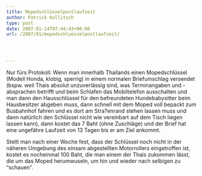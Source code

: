 ```yaml
---
title: Mopedschlüsselpostlaufzeit
author: Patrick Kollitsch
type: post
date: 2007-01-24T07:44:43+00:00
url: /2007/01/mopedschluesselpostlaufzeit/




---
```

Nur fürs Protokoll: Wenn man innerhalb Thailands einen Mopedschlüssel (Modell Honda, klobig, sperrig) in einem normalen Briefumschlag versendet (bspw. weil Thais absolut unzuverlässig sind, was Terminangaben und -absprachen betrifft und beim Schlafen das Mobiltelefon ausschalten und man dann den Hausschlüssel für den befreundeten Hundebabysitter beim Hausbesitzer abgeben muss, dann schnell mit dem Moped voll bepackt zum Busbahnhof fahren und es dort am Stra?enrand stehen lassen muss und dann natürlich den Schlüssel nicht wie vereinbart auf dem Tisch liegen lassen kann), dann kostet das 7 Baht (ohne Zuschläge) und der Brief hat eine ungefähre Laufzeit von 13 Tagen bis er am Ziel ankommt. 

Stellt man nach einer Woche fest, dass der Schlüssel noch nicht in der näheren Umgebung des einsam abgestellten Motorrollers eingetroffen ist, kostet es nocheinmal 100 Baht, die man einem der Thais zukommen lässt, die um das Moped herumwuseln, um hin und wieder nach selbigen zu &#8220;schauen&#8221;.